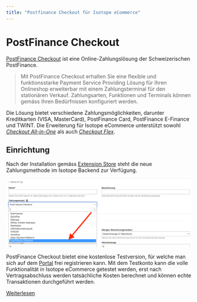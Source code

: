 ```yaml
---
title: "Postfinance Checkout für Isotope eCommerce"
---
```


# PostFinance Checkout

[PostFinance Checkout][website] ist eine Online-Zahlungslösung der Schweizerischen PostFinance.

> Mit PostFinance Checkout erhalten Sie eine flexible und funktionsstarke Payment Service Providing Lösung für Ihren
> Onlineshop erweiterbar mit einem Zahlungsterminal für den stationären Verkauf. Zahlungsarten, Funktionen und Terminals 
> können gemäss Ihren Bedürfnissen konfiguriert werden.

Die Lösung bietet verschiedene Zahlungsmöglichkeiten, darunter Kreditkarten (VISA, MasterCard), PostFinance Card, 
PostFinance E-Finance und TWINT. Die Erweiterung für Isotope eCommerce unterstützt sowohl [_Checkout All-in-One_][all-in-one] als auch [_Checkout Flex_][flex].


## Einrichtung

Nach der Installation gemäss [Extension Store][install] steht die neue Zahlungsmethode im 
Isotope Backend zur Verfügung.

![Zahlungsmodul auswählen](modul.png)


PostFinance Checkout bietet eine kostenlose Testversion, für welche man sich auf dem [Portal][portal] frei registrieren
kann. Mit dem Testkonto kann die volle Funktionalität in Isotope eCommerce getestet werden, erst nach Vertragsabschluss
werden tatsächliche Kosten berechnet und können echte Transaktionen durchgeführt werden.

[Weiterlesen](./einrichtung/)

[install]: https://extensions.terminal42.ch/de/faq#handorgel3
[website]: https://www.postfinance.ch/de/unternehmen/produkte/einkassieren/onlineshop.html
[all-in-one]: https://www.postfinance.ch/de/unternehmen/produkte/einkassieren/onlineshop/e-payment-all-in-one.html
[flex]: https://www.postfinance.ch/de/unternehmen/produkte/einkassieren/onlineshop/e-payment-flex.html
[portal]: https://checkout.postfinance.ch
